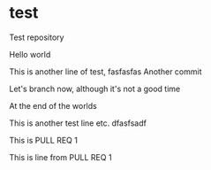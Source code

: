 # test
Test repository

Hello world


This is another line of test, fasfasfas
Another commit

Let's branch now, although it's not a good time







At the end of the worlds

This is another test line etc.
dfasfsadf

This is PULL REQ 1

This is line from PULL REQ 1
